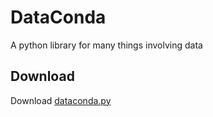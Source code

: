 # DataConda
A python library for many things involving data

## Download
Download [dataconda.py](https://github.com/ploppy-pigeon/dataconda/edit/main/README.md)
